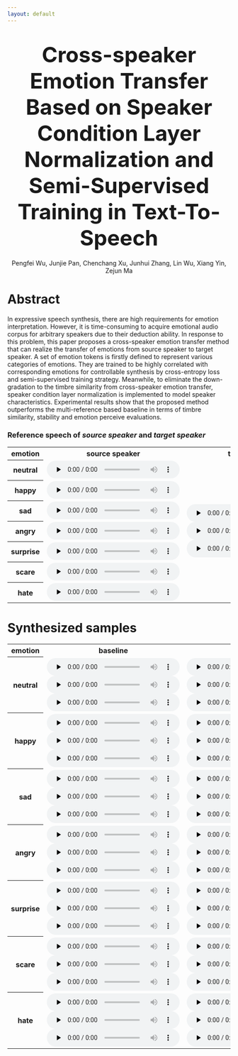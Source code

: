 ```yaml
---
layout: default
---
```


<h1 align='center'><font size='10'> Cross-speaker Emotion Transfer Based on Speaker Condition Layer Normalization and Semi-Supervised Training in Text-To-Speech </font></h1>

<center>Pengfei Wu, Junjie Pan, Chenchang Xu, Junhui Zhang, Lin Wu, Xiang Yin, Zejun Ma</center>

# Abstract

In expressive speech synthesis, there are high requirements for emotion interpretation. However, it is time-consuming to acquire emotional audio corpus for arbitrary speakers due to their deduction ability. In response to this problem, this paper proposes a cross-speaker emotion transfer method that can realize the transfer of emotions from source speaker to target speaker. A set of emotion tokens is firstly defined to represent various categories of emotions. They are trained to be highly correlated with corresponding emotions for controllable synthesis by cross-entropy loss and semi-supervised training strategy. Meanwhile, to eliminate the down-gradation to the timbre similarity from cross-speaker emotion transfer, speaker condition layer normalization is implemented to model speaker characteristics. 
Experimental results show that the proposed method outperforms the multi-reference based baseline in terms of timbre similarity, stability and emotion perceive evaluations.       

###  Reference speech of *source speaker* and *target speaker*

<table>
    <tr>
        <th>emotion</th>
        <th>source speaker</th>
        <th>target speaker</th>
    </tr>
    <tr>
        <th>
            neutral
        </th>
        <td>
            <audio id="audio" controls="" preload="none" style="height: 40px"> <source id="wav" src="demos/reference/source/neutral.wav"></audio>
        </td>
        <td rowspan="7"> 
            <audio id="audio" controls="" preload="none" style="height: 40px"> <source id="wav" src="demos/reference/target/1.wav"></audio>
            <audio id="audio" controls="" preload="none" style="height: 40px"> <source id="wav" src="demos/reference/target/2.wav"></audio>
            <audio id="audio" controls="" preload="none" style="height: 40px"> <source id="wav" src="demos/reference/target/3.wav"></audio>
        </td>
    </tr>
    <tr>
        <th>
            happy
        </th>
        <td>
            <audio id="audio" controls="" preload="none" style="height: 40px"> <source id="wav" src="demos/reference/source/happy.wav"></audio>
        </td>
    </tr>
    <tr>
        <th>
            sad
        </th>
        <td>
            <audio id="audio" controls="" preload="none" style="height: 40px"> <source id="wav" src="demos/reference/source/sad.wav"></audio>
        </td>
    </tr>
    <tr>
        <th>
            angry
        </th>
        <td>
            <audio id="audio" controls="" preload="none" style="height: 40px"> <source id="wav" src="demos/reference/source/angry.wav"></audio>
        </td>
    </tr>
    <tr>
        <th>
            surprise
        </th>
        <td>
            <audio id="audio" controls="" preload="none" style="height: 40px"> <source id="wav" src="demos/reference/source/surprise.wav"></audio>
        </td>
    </tr>
    <tr>
        <th>
            scare
        </th>
        <td>
            <audio id="audio" controls="" preload="none" style="height: 40px"> <source id="wav" src="demos/reference/source/scare.wav"></audio>
        </td>
    </tr>
    <tr>
        <th>
            hate
        </th>
        <td>
            <audio id="audio" controls="" preload="none" style="height: 40px"> <source id="wav" src="demos/reference/source/hate.wav"></audio>
        </td>
    </tr>
</table>


# Synthesized samples
<table>
    <tr>
        <th>
            emotion
        </th>
        <th>
            baseline
        </th>
        <th>
            M1
        </th>
        <th>
            M2
        </th>
        <th>
            proposed
        </th>
    </tr>
    <tr>
        <th>
            neutral
        </th>
        <td>
            <audio id="audio" controls="" preload="none" style="height: 40px"> <source id="wav" src="demos/baseline/neutral_1.wav"></audio>
            <audio id="audio" controls="" preload="none" style="height: 40px"> <source id="wav" src="demos/baseline/neutral_2.wav"></audio>
            <audio id="audio" controls="" preload="none" style="height: 40px"> <source id="wav" src="demos/baseline/neutral_3.wav"></audio>
        </td>
        <td>
            <audio id="audio" controls="" preload="none" style="height: 40px"> <source id="wav" src="demos/M1/neutral_1.wav"></audio>
            <audio id="audio" controls="" preload="none" style="height: 40px"> <source id="wav" src="demos/M1/neutral_2.wav"></audio>
            <audio id="audio" controls="" preload="none" style="height: 40px"> <source id="wav" src="demos/M1/neutral_3.wav"></audio>
        </td>
        <td>
            <audio id="audio" controls="" preload="none" style="height: 40px"> <source id="wav" src="demos/M2/neutral_1.wav"></audio>
            <audio id="audio" controls="" preload="none" style="height: 40px"> <source id="wav" src="demos/M2/neutral_2.wav"></audio>
            <audio id="audio" controls="" preload="none" style="height: 40px"> <source id="wav" src="demos/M2/neutral_3.wav"></audio>
        </td>
        <td>
            <audio id="audio" controls="" preload="none" style="height: 40px"> <source id="wav" src="demos/proposed/ratio_1.0/neutral_1.wav"></audio>
            <audio id="audio" controls="" preload="none" style="height: 40px"> <source id="wav" src="demos/proposed/ratio_1.0/neutral_2.wav"></audio>
            <audio id="audio" controls="" preload="none" style="height: 40px"> <source id="wav" src="demos/proposed/ratio_1.0/neutral_3.wav"></audio>
        </td>
    </tr>
    <tr>
        <th>
            happy
        </th>
        <td>
            <audio id="audio" controls="" preload="none" style="height: 40px"> <source id="wav" src="demos/baseline/happy_1.wav"></audio>
            <audio id="audio" controls="" preload="none" style="height: 40px"> <source id="wav" src="demos/baseline/happy_2.wav"></audio>
            <audio id="audio" controls="" preload="none" style="height: 40px"> <source id="wav" src="demos/baseline/happy_3.wav"></audio>
        </td>
        <td>
            <audio id="audio" controls="" preload="none" style="height: 40px"> <source id="wav" src="demos/M1/happy_1.wav"></audio>
            <audio id="audio" controls="" preload="none" style="height: 40px"> <source id="wav" src="demos/M1/happy_2.wav"></audio>
            <audio id="audio" controls="" preload="none" style="height: 40px"> <source id="wav" src="demos/M1/happy_3.wav"></audio>
        </td>
        <td>
            <audio id="audio" controls="" preload="none" style="height: 40px"> <source id="wav" src="demos/M2/happy_1.wav"></audio>
            <audio id="audio" controls="" preload="none" style="height: 40px"> <source id="wav" src="demos/M2/happy_2.wav"></audio>
            <audio id="audio" controls="" preload="none" style="height: 40px"> <source id="wav" src="demos/M2/happy_3.wav"></audio>
        </td>
        <td>
            <audio id="audio" controls="" preload="none" style="height: 40px"> <source id="wav" src="demos/proposed/ratio_1.0/happy_1.wav"></audio>
            <audio id="audio" controls="" preload="none" style="height: 40px"> <source id="wav" src="demos/proposed/ratio_1.0/happy_2.wav"></audio>
            <audio id="audio" controls="" preload="none" style="height: 40px"> <source id="wav" src="demos/proposed/ratio_1.0/happy_3.wav"></audio>
        </td>
    </tr>
    <tr>
        <th>
            sad
        </th>
        <td>
            <audio id="audio" controls="" preload="none" style="height: 40px"> <source id="wav" src="demos/baseline/sad_1.wav"></audio>
            <audio id="audio" controls="" preload="none" style="height: 40px"> <source id="wav" src="demos/baseline/sad_2.wav"></audio>
            <audio id="audio" controls="" preload="none" style="height: 40px"> <source id="wav" src="demos/baseline/sad_3.wav"></audio>
        </td>
        <td>
            <audio id="audio" controls="" preload="none" style="height: 40px"> <source id="wav" src="demos/M1/sad_1.wav"></audio>
            <audio id="audio" controls="" preload="none" style="height: 40px"> <source id="wav" src="demos/M1/sad_2.wav"></audio>
            <audio id="audio" controls="" preload="none" style="height: 40px"> <source id="wav" src="demos/M1/sad_3.wav"></audio>
        </td>
        <td>
            <audio id="audio" controls="" preload="none" style="height: 40px"> <source id="wav" src="demos/M2/sad_1.wav"></audio>
            <audio id="audio" controls="" preload="none" style="height: 40px"> <source id="wav" src="demos/M2/sad_2.wav"></audio>
            <audio id="audio" controls="" preload="none" style="height: 40px"> <source id="wav" src="demos/M2/sad_3.wav"></audio>
        </td>
        <td>
            <audio id="audio" controls="" preload="none" style="height: 40px"> <source id="wav" src="demos/proposed/ratio_1.0/sad_1.wav"></audio>
            <audio id="audio" controls="" preload="none" style="height: 40px"> <source id="wav" src="demos/proposed/ratio_1.0/sad_2.wav"></audio>
            <audio id="audio" controls="" preload="none" style="height: 40px"> <source id="wav" src="demos/proposed/ratio_1.0/sad_3.wav"></audio>
        </td>
    </tr>
    <tr>
        <th>
            angry
        </th>
        <td>
            <audio id="audio" controls="" preload="none" style="height: 40px"> <source id="wav" src="demos/baseline/angry_1.wav"></audio>
            <audio id="audio" controls="" preload="none" style="height: 40px"> <source id="wav" src="demos/baseline/angry_2.wav"></audio>
            <audio id="audio" controls="" preload="none" style="height: 40px"> <source id="wav" src="demos/baseline/angry_3.wav"></audio>
        </td>
        <td>
            <audio id="audio" controls="" preload="none" style="height: 40px"> <source id="wav" src="demos/M1/angry_1.wav"></audio>
            <audio id="audio" controls="" preload="none" style="height: 40px"> <source id="wav" src="demos/M1/angry_2.wav"></audio>
            <audio id="audio" controls="" preload="none" style="height: 40px"> <source id="wav" src="demos/M1/angry_3.wav"></audio>
        </td>
        <td>
            <audio id="audio" controls="" preload="none" style="height: 40px"> <source id="wav" src="demos/M2/angry_1.wav"></audio>
            <audio id="audio" controls="" preload="none" style="height: 40px"> <source id="wav" src="demos/M2/angry_2.wav"></audio>
            <audio id="audio" controls="" preload="none" style="height: 40px"> <source id="wav" src="demos/M2/angry_3.wav"></audio>
        </td>
        <td>
            <audio id="audio" controls="" preload="none" style="height: 40px"> <source id="wav" src="demos/proposed/ratio_1.0/angry_1.wav"></audio>
            <audio id="audio" controls="" preload="none" style="height: 40px"> <source id="wav" src="demos/proposed/ratio_1.0/angry_2.wav"></audio>
            <audio id="audio" controls="" preload="none" style="height: 40px"> <source id="wav" src="demos/proposed/ratio_1.0/angry_3.wav"></audio>
        </td>
    </tr>
    <tr>
        <th>
            surprise
        </th>
        <td>
            <audio id="audio" controls="" preload="none" style="height: 40px"> <source id="wav" src="demos/baseline/surprise_1.wav"></audio>
            <audio id="audio" controls="" preload="none" style="height: 40px"> <source id="wav" src="demos/baseline/surprise_2.wav"></audio>
            <audio id="audio" controls="" preload="none" style="height: 40px"> <source id="wav" src="demos/baseline/surprise_3.wav"></audio>
        </td>
        <td>
            <audio id="audio" controls="" preload="none" style="height: 40px"> <source id="wav" src="demos/M1/surprise_1.wav"></audio>
            <audio id="audio" controls="" preload="none" style="height: 40px"> <source id="wav" src="demos/M1/surprise_2.wav"></audio>
            <audio id="audio" controls="" preload="none" style="height: 40px"> <source id="wav" src="demos/M1/surprise_3.wav"></audio>
        </td>
        <td>
            <audio id="audio" controls="" preload="none" style="height: 40px"> <source id="wav" src="demos/M2/surprise_1.wav"></audio>
            <audio id="audio" controls="" preload="none" style="height: 40px"> <source id="wav" src="demos/M2/surprise_2.wav"></audio>
            <audio id="audio" controls="" preload="none" style="height: 40px"> <source id="wav" src="demos/M2/surprise_3.wav"></audio>
        </td>
        <td>
            <audio id="audio" controls="" preload="none" style="height: 40px"> <source id="wav" src="demos/proposed/ratio_1.0/surprise_1.wav"></audio>
            <audio id="audio" controls="" preload="none" style="height: 40px"> <source id="wav" src="demos/proposed/ratio_1.0/surprise_2.wav"></audio>
            <audio id="audio" controls="" preload="none" style="height: 40px"> <source id="wav" src="demos/proposed/ratio_1.0/surprise_3.wav"></audio>
        </td>
    </tr>
    <tr>
        <th>
            scare
        </th>
        <td>
            <audio id="audio" controls="" preload="none" style="height: 40px"> <source id="wav" src="demos/baseline/scare_1.wav"></audio>
            <audio id="audio" controls="" preload="none" style="height: 40px"> <source id="wav" src="demos/baseline/scare_2.wav"></audio>
            <audio id="audio" controls="" preload="none" style="height: 40px"> <source id="wav" src="demos/baseline/scare_3.wav"></audio>
        </td>
        <td>
            <audio id="audio" controls="" preload="none" style="height: 40px"> <source id="wav" src="demos/M1/scare_1.wav"></audio>
            <audio id="audio" controls="" preload="none" style="height: 40px"> <source id="wav" src="demos/M1/scare_2.wav"></audio>
            <audio id="audio" controls="" preload="none" style="height: 40px"> <source id="wav" src="demos/M1/scare_3.wav"></audio>
        </td>
        <td>
            <audio id="audio" controls="" preload="none" style="height: 40px"> <source id="wav" src="demos/M2/scare_1.wav"></audio>
            <audio id="audio" controls="" preload="none" style="height: 40px"> <source id="wav" src="demos/M2/scare_2.wav"></audio>
            <audio id="audio" controls="" preload="none" style="height: 40px"> <source id="wav" src="demos/M2/scare_3.wav"></audio>
        </td>
        <td>
            <audio id="audio" controls="" preload="none" style="height: 40px"> <source id="wav" src="demos/proposed/ratio_1.0/scare_1.wav"></audio>
            <audio id="audio" controls="" preload="none" style="height: 40px"> <source id="wav" src="demos/proposed/ratio_1.0/scare_2.wav"></audio>
            <audio id="audio" controls="" preload="none" style="height: 40px"> <source id="wav" src="demos/proposed/ratio_1.0/scare_3.wav"></audio>
        </td>
    </tr>
    <tr>
        <th>
            hate
        </th>
        <td>
            <audio id="audio" controls="" preload="none" style="height: 40px"> <source id="wav" src="demos/baseline/hate_1.wav"></audio>
            <audio id="audio" controls="" preload="none" style="height: 40px"> <source id="wav" src="demos/baseline/hate_2.wav"></audio>
            <audio id="audio" controls="" preload="none" style="height: 40px"> <source id="wav" src="demos/baseline/hate_3.wav"></audio>
        </td>
        <td>
            <audio id="audio" controls="" preload="none" style="height: 40px"> <source id="wav" src="demos/M1/hate_1.wav"></audio>
            <audio id="audio" controls="" preload="none" style="height: 40px"> <source id="wav" src="demos/M1/hate_2.wav"></audio>
            <audio id="audio" controls="" preload="none" style="height: 40px"> <source id="wav" src="demos/M1/hate_3.wav"></audio>
        </td>
        <td>
            <audio id="audio" controls="" preload="none" style="height: 40px"> <source id="wav" src="demos/M2/hate_1.wav"></audio>
            <audio id="audio" controls="" preload="none" style="height: 40px"> <source id="wav" src="demos/M2/hate_2.wav"></audio>
            <audio id="audio" controls="" preload="none" style="height: 40px"> <source id="wav" src="demos/M2/hate_3.wav"></audio>
        </td>
        <td>
            <audio id="audio" controls="" preload="none" style="height: 40px"> <source id="wav" src="demos/proposed/ratio_1.0/hate_1.wav"></audio>
            <audio id="audio" controls="" preload="none" style="height: 40px"> <source id="wav" src="demos/proposed/ratio_1.0/hate_2.wav"></audio>
            <audio id="audio" controls="" preload="none" style="height: 40px"> <source id="wav" src="demos/proposed/ratio_1.0/hate_3.wav"></audio>
        </td>
    </tr>
</table>
